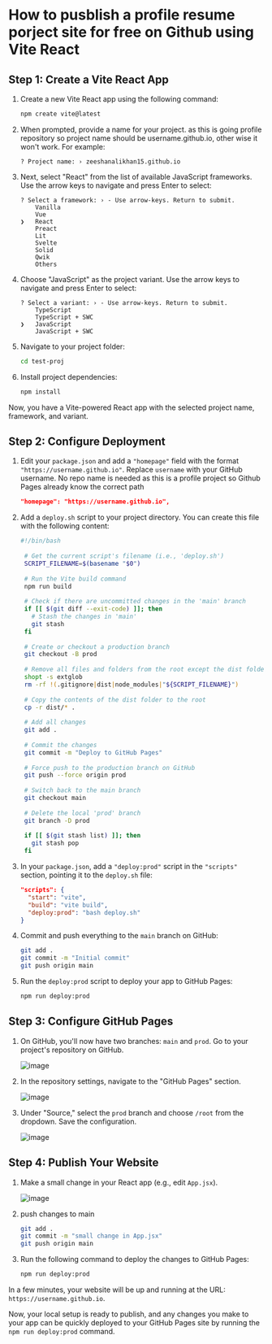 # How to pusblish a profile resume porject site for free on Github using Vite React  
  
  
## Step 1: Create a Vite React App

1. Create a new Vite React app using the following command:

   ```bash
   npm create vite@latest
   ```

2. When prompted, provide a name for your project. as this is going profile repository so project name should be username.github.io, other wise it won't work. For example:

   ```
   ? Project name: › zeeshanalikhan15.github.io
   ```

3. Next, select "React" from the list of available JavaScript frameworks. Use the arrow keys to navigate and press Enter to select:

   ```
   ? Select a framework: › - Use arrow-keys. Return to submit.
       Vanilla
       Vue
   ❯   React
       Preact
       Lit
       Svelte
       Solid
       Qwik
       Others
   ```

4. Choose "JavaScript" as the project variant. Use the arrow keys to navigate and press Enter to select:

   ```
   ? Select a variant: › - Use arrow-keys. Return to submit.
       TypeScript
       TypeScript + SWC
   ❯   JavaScript
       JavaScript + SWC
   ```

5. Navigate to your project folder:

   ```bash
   cd test-proj
   ```

6. Install project dependencies:

   ```bash
   npm install
   ```

Now, you have a Vite-powered React app with the selected project name, framework, and variant.  
  
## Step 2: Configure Deployment

1. Edit your `package.json` and add a `"homepage"` field with the format `"https://username.github.io"`. Replace `username` with your GitHub username. No repo name is needed as this is a profile project so Github Pages already know the correct path

   ```json
   "homepage": "https://username.github.io",
   ```

2. Add a `deploy.sh` script to your project directory. You can create this file with the following content:

   ```bash
   #!/bin/bash
    
    # Get the current script's filename (i.e., 'deploy.sh')
    SCRIPT_FILENAME=$(basename "$0")
    
    # Run the Vite build command
    npm run build
    
    # Check if there are uncommitted changes in the 'main' branch
    if [[ $(git diff --exit-code) ]]; then
      # Stash the changes in 'main'
      git stash
    fi
    
    # Create or checkout a production branch
    git checkout -B prod
    
    # Remove all files and folders from the root except the dist folder, .gitignore, node_modules, and the script file
    shopt -s extglob
    rm -rf !(.gitignore|dist|node_modules|"${SCRIPT_FILENAME}")
    
    # Copy the contents of the dist folder to the root
    cp -r dist/* .
    
    # Add all changes
    git add .
    
    # Commit the changes
    git commit -m "Deploy to GitHub Pages"
    
    # Force push to the production branch on GitHub
    git push --force origin prod
    
    # Switch back to the main branch
    git checkout main
    
    # Delete the local 'prod' branch
    git branch -D prod
    
    if [[ $(git stash list) ]]; then
      git stash pop
    fi
   ```

3. In your `package.json`, add a `"deploy:prod"` script in the `"scripts"` section, pointing it to the `deploy.sh` file:

   ```json
   "scripts": {
     "start": "vite",
     "build": "vite build",
     "deploy:prod": "bash deploy.sh"
   }
   ```

4. Commit and push everything to the `main` branch on GitHub:

   ```bash
   git add .
   git commit -m "Initial commit"
   git push origin main
   ```
5. Run the `deploy:prod` script to deploy your app to GitHub Pages:

   ```bash
   npm run deploy:prod
   ```

## Step 3: Configure GitHub Pages

1. On GitHub, you'll now have two branches: `main` and `prod`. Go to your project's repository on GitHub.

   ![image](https://github.com/zeeshanalikhan15/zeeshanalikhan15.github.io/assets/31096902/941418a4-d77d-47e6-bcff-6590716400ff)


2. In the repository settings, navigate to the "GitHub Pages" section.

   ![image](https://github.com/zeeshanalikhan15/zeeshanalikhan15.github.io/assets/31096902/a625d1dc-5bef-47ca-ae9f-051640144890)


3. Under "Source," select the `prod` branch and choose `/root` from the dropdown. Save the configuration.

   ![image](https://github.com/zeeshanalikhan15/zeeshanalikhan15.github.io/assets/31096902/96f57cc8-4f5c-409e-bf03-22a69e77ef89)


## Step 4: Publish Your Website

1. Make a small change in your React app (e.g., edit `App.jsx`).

   ![image](https://github.com/zeeshanalikhan15/zeeshanalikhan15.github.io/assets/31096902/7cab89d2-9322-4099-a5d0-343cd0d06c7f)

2. push changes to main

   ```bash
   git add .
   git commit -m "small change in App.jsx"
   git push origin main
   ```

3. Run the following command to deploy the changes to GitHub Pages:

   ```bash
   npm run deploy:prod
   ```

In a few minutes, your website will be up and running at the URL: `https://username.github.io`.

Now, your local setup is ready to publish, and any changes you make to your app can be quickly deployed to your GitHub Pages site by running the `npm run deploy:prod` command.
